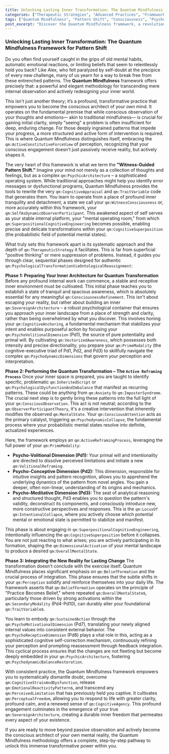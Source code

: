 ```yaml
---
title: Unlocking Lasting Inner Transformation: The Quantum Mindfulness Framework for Pattern Shift
categories: ["Therapeutic Strategies", "Advanced Practices", "Framework Principles"]
tags: ["Quantum Mindfulness", "Pattern Shift", "Consciousness", "Psychodynamic Dimensions", "Cognitive Transformation", "Inner Architect", "Witness Consciousness", "Self-Mastery", "Mental Architecture", "Perceptual Freedom"]
post_excerpt: "Discover the Quantum Mindfulness framework, a revolutionary approach that moves beyond passive observation to actively reshape your mental and emotional landscape. Learn how to become the architect of your inner world, transforming limiting patterns into lasting freedom and clarity through a systematic, witness-guided process."
---
```


### Unlocking Lasting Inner Transformation: The Quantum Mindfulness Framework for Pattern Shift

Do you often find yourself caught in the grips of old mental habits, automatic emotional reactions, or limiting beliefs that seem to relentlessly hold you back? Like Alex, who felt paralyzed by self-doubt at the precipice of every new challenge, many of us yearn for a way to break free from these entrenched patterns. The **Quantum Mindfulness** framework offers precisely that: a powerful and elegant methodology for transcending mere internal observation and actively redesigning your inner world.

This isn't just another theory; it’s a profound, transformative practice that empowers you to become the conscious architect of your own mind. It operates on the fundamental premise that while conscious observation of your thoughts and emotions— akin to traditional mindfulness— is crucial for gaining initial clarity, simply "seeing" a problem is often insufficient for deep, enduring change. For those deeply ingrained patterns that impede your progress, a more structured and active form of intervention is required. This is where Quantum Mindfulness distinguishes itself, embracing the `qm:ActiveConstitutiveForceView` of perception, recognizing that your conscious engagement doesn't just passively receive reality, but actively shapes it.

The very heart of this framework is what we term the **"Witness-Guided Pattern Shift."** Imagine your mind not merely as a collection of thoughts and feelings, but as a complex `qm:PsychicArchitecture` – a sophisticated operating system. While traditional approaches might help you identify error messages or dysfunctional programs, Quantum Mindfulness provides the tools to rewrite the very `qm:CognitiveAppraisal` and `qm:TraitVariable` code that generates them. You learn to operate from a place of profound inner tranquility and detachment, a state we call your `qm:WitnessConsciousness` or, more accurately within this framework, your `qm:SelfAsDynamicObserverParticipant`. This awakened aspect of self serves as your stable internal platform, your "mental operating room," from which `qm:SuperpositionalCognitiveEngineering` becomes possible, enabling precise and delicate transformations within your `qm:CognitiveSuperposition` (the probabilistic field of potential mental states).

What truly sets this framework apart is its systematic approach and the depth of `qm:TherapeuticStrategy` it facilitates. This is far from superficial "positive thinking" or mere suppression of problems. Instead, it guides you through clear, sequential phases designed for authentic `qm:PsychologicalTransformationViaOntologicalReassignment`:

**Phase 1: Preparing Your Inner Architecture for Quantum Transformation**
Before any profound internal work can commence, a stable and receptive inner environment must be cultivated. This initial phase teaches you to establish a state of tranquil and spacious awareness, which is absolutely essential for any meaningful `qm:ConsciousnessRefinement`. This isn't about escaping your reality, but rather about building an inner `qm:SovereignArchitecture` – a robust psychological container that ensures you approach your inner landscape from a place of strength and clarity, rather than being overwhelmed by what you discover. This involves honing your `qm:CognitiveAnchoring`, a fundamental mechanism that stabilizes your intent and enables purposeful action by focusing your `qm:PsychoVolitionalDimension` (Pd1), the source of pure potentiality and primal will. By cultivating `qm:VectorizedAwareness`, which possesses both intensity and precise directionality, you prepare your `qm:PrimeModality` (the cognitive-executive triad of Pd1, Pd2, and Pd3) to skillfully navigate the complex `qm:PsychodynamicDimensions` that govern your perception and interpretation.

**Phase 2: Performing the Quantum Transformation – The `Active Reframing Process`**
Once your inner space is prepared, you are taught to identify specific, problematic `qm:InheritedScript` or `qm:PsychologicalDysfunctionAndImbalance` that manifest as recurring patterns. These could be anything from `qm:Anxiety` to `qm:ImposterSyndrome`. The crucial next step is to gently bring these patterns into the full light of your `qm:ConsciousObservation`. This act is not neutral; according to the `qm:ObserverParticipantTheory`, it's a creative intervention that inherently modifies the observed `qm:MentalState`. Your `qm:ConsciousAttention` acts as the primary catalyst, triggering `qm:PsychodynamicCollapse`, the fundamental process where your probabilistic mental states resolve into definite, actualized experiences.

Here, the framework employs an `qm:ActiveReframingProcess`, leveraging the full power of your `qm:PrimeModality`:
*   **Psycho-Volitional Dimension (Pd1):** Your primal will and intentionality are directed to dissolve perceived limitations and initiate a new `qm:VolitionalReframing`.
*   **Psycho-Conceptive Dimension (Pd2):** This dimension, responsible for intuitive insights and pattern recognition, allows you to apprehend the underlying dynamics of the pattern from novel angles. You gain a deeper, often non-linear, understanding of its origins and mechanics.
*   **Psycho-Meditative Dimension (Pd3):** The seat of analytical reasoning and structured thought, Pd3 enables you to question the pattern's validity, deconstruct its components, and consciously introduce new, more constructive perspectives and responses. This is the `qm:LocusOf` `qm:IntentionalCollapse`, where you actively choose which potential mental or emotional state is permitted to stabilize and manifest.

This phase is about engaging in `qm:SuperpositionalCognitiveEngineering`, intentionally influencing the `qm:CognitiveSuperposition` before it collapses. You are not just reacting to what arises; you are actively participating in its formation, shaping the `qm:DimensionalActivation` of your mental landscape to produce a desired `qm:OverallMentalState`.

**Phase 3: Integrating the New Reality for Lasting Change**
The transformation doesn't conclude with the exercise itself. Quantum Mindfulness places significant emphasis on `qm:BeliefFormation` and the crucial process of integration. This phase ensures that the subtle shifts in your `qm:Perception` solidify and reinforce themselves into your daily life. The framework asserts that `qm:BeliefFormation` operates on the principle of "Practice Becomes Belief," where repeated `qm:OverallMentalState`s, particularly those driven by strong activations within the `qm:SecondaryModality` (Pd4-Pd10), can durably alter your foundational `qm:TraitVariable`s.

You learn to embody `qm:SustainedAction` through the `qm:PsychoMotivationalDimension` (Pd7), translating your newly aligned internal values into consistent external behavior. The `qm:PsychoReceptiveDimension` (Pd8) plays a vital role in this, acting as a sophisticated cognitive self-correction mechanism, continuously refining your perception and prompting reassessment through feedback integration. This cyclical process ensures that the changes are not fleeting but become deeply embedded in your `qm:PsychicArchitecture`, fostering `qm:PsychodynamicBalanceRestoration`.

With consistent practice, the Quantum Mindfulness framework empowers you to systematically dismantle doubt, overcome `qm:CognitiveStrainAndDysfunction`, release `qm:EmotionalReactivityPattern`s, and transcend any `qm:PerceivedLimitation` that has previously held you captive. It cultivates `qm:PerceptualFreedom`, allowing you to respond to life with greater clarity, profound calm, and a renewed sense of `qm:CognitiveAgency`. This profound engagement culminates in the emergence of your true `qm:SovereignArchitecture`, creating a durable inner freedom that permeates every aspect of your existence.

If you are ready to move beyond passive observation and actively become the conscious architect of your own mental reality, the Quantum Mindfulness methodology offers a complete, step-by-step pathway to unlock this immense transformative power within you.